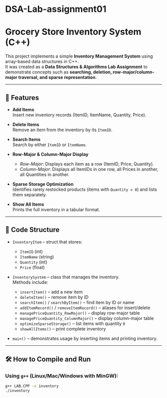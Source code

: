 # DSA-Lab-assignment01
# Grocery Store Inventory System (C++)

This project implements a simple **Inventory Management System** using array-based data structures in C++.  
It was created as a **Data Structures & Algorithms Lab Assignment** to demonstrate concepts such as **searching, deletion, row-major/column-major traversal, and sparse representation**.

---

## 🚀 Features
- **Add Items**  
  Insert new inventory records (ItemID, ItemName, Quantity, Price).

- **Delete Items**  
  Remove an item from the inventory by its `ItemID`.

- **Search Items**  
  Search by either `ItemID` or `ItemName`.

- **Row-Major & Column-Major Display**  
  - *Row-Major*: Displays each item as a row (ItemID, Price, Quantity).  
  - *Column-Major*: Displays all ItemIDs in one row, all Prices in another, all Quantities in another.

- **Sparse Storage Optimization**  
  Identifies rarely restocked products (items with `Quantity = 0`) and lists them separately.

- **Show All Items**  
  Prints the full inventory in a tabular format.

---

## 📂 Code Structure
- `InventoryItem` – struct that stores:
  - `ItemID` (int)  
  - `ItemName` (string)  
  - `Quantity` (int)  
  - `Price` (float)

- `InventorySystem` – class that manages the inventory.  
  Methods include:
  - `insertItem()` – add a new item  
  - `deleteItem()` – remove item by ID  
  - `searchItem()` / `searchByItem()` – find item by ID or name  
  - `addItemRecord()` / `removeItemRecord()` – aliases for insert/delete  
  - `managePriceQuantity_RowMajor()` – display row-major table  
  - `managePriceQuantity_ColumnMajor()` – display column-major table  
  - `optimizeSparseStorage()` – list items with quantity `0`  
  - `showAllItems()` – print complete inventory  

- `main()` – demonstrates usage by inserting items and printing inventory.

---

## 🛠️ How to Compile and Run
### Using `g++` (Linux/Mac/Windows with MinGW):
```bash
g++ LAB.CPP -o inventory
./inventory
